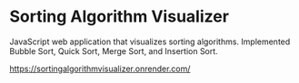 # Sorting Algorithm Visualizer
JavaScript web application that visualizes sorting algorithms. Implemented Bubble Sort, Quick Sort, Merge Sort, and Insertion Sort.

https://sortingalgorithmvisualizer.onrender.com/
